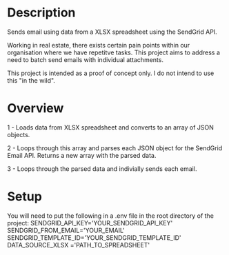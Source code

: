 # Description
Sends email using data from a XLSX spreadsheet using the SendGrid API.

Working in real estate, there exists certain pain points within our organisation where we have repetitve tasks. 
This project aims to address a need to batch send emails with individual attachments.

This project is intended as a proof of concept only. I do not intend to use this "in the wild".

# Overview
1 - Loads data from XLSX spreadsheet and converts to an array of JSON objects.

2 - Loops through this array and parses each JSON object for the SendGrid Email API. Returns a new array with the parsed data.

3 - Loops through the parsed data and indivially sends each email.

# Setup
You will need to put the following in a .env file in the root directory of the project:
SENDGRID_API_KEY='YOUR_SENDGRID_API_KEY'
SENDGRID_FROM_EMAIL='YOUR_EMAIL'
SENDGRID_TEMPLATE_ID='YOUR_SENDGRID_TEMPLATE_ID'
DATA_SOURCE_XLSX ='PATH_TO_SPREADSHEET'
